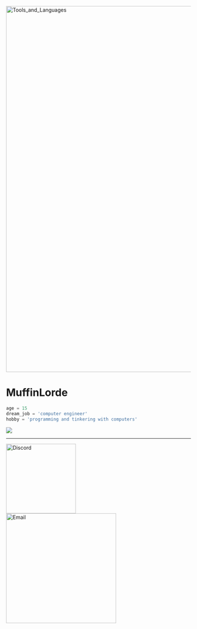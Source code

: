 <img  width=1000px alt="Tools_and_Languages" style="padding-right:10px;" src="https://github.com/MuffinLorde/MuffinLorde/blob/main/model_MuffinLordel.png"/>

# MuffinLorde
```python
age = 15
dream_job = 'computer engineer'
hobby = 'programming and tinkering with computers'
```

<img  src = "https://skillicons.dev/icons?i=python,c,rust,git,github,vscode&theme=dark"><br>


---

<img align="left" width=190px alt="Discord" style="padding-right:10px;" src="https://img.shields.io/badge/MuffinLord3-Discord?style=for-the-badge&logo=Discord&logoColor=white&color=black"/>
<img align="left" width=300px alt="Email" style="padding-right:10px;" src="https://img.shields.io/badge/lordemuffin%40gmail.com-Gmail?style=for-the-badge&logo=Gmail&logoColor=white&color=black"/>
